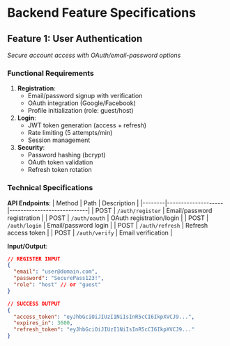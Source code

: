 # Backend Feature Specifications

## Feature 1: User Authentication
*Secure account access with OAuth/email-password options*

### Functional Requirements
1. **Registration**:
   - Email/password signup with verification
   - OAuth integration (Google/Facebook)
   - Profile initialization (role: guest/host)
2. **Login**:
   - JWT token generation (access + refresh)
   - Rate limiting (5 attempts/min)
   - Session management
3. **Security**:
   - Password hashing (bcrypt)
   - OAuth token validation
   - Refresh token rotation

### Technical Specifications
**API Endpoints**:
| Method | Path               | Description                |
|--------|--------------------|----------------------------|
| POST   | `/auth/register`   | Email/password registration |
| POST   | `/auth/oauth`      | OAuth registration/login   |
| POST   | `/auth/login`      | Email/password login       |
| POST   | `/auth/refresh`    | Refresh access token       |
| POST   | `/auth/verify`     | Email verification         |

**Input/Output**:
```json
// REGISTER INPUT
{
  "email": "user@domain.com",
  "password": "SecurePass123!",
  "role": "host" // or "guest"
}

// SUCCESS OUTPUT
{
  "access_token": "eyJhbGciOiJIUzI1NiIsInR5cCI6IkpXVCJ9...",
  "expires_in": 3600,
  "refresh_token": "eyJhbGciOiJIUzI1NiIsInR5cCI6IkpXVCJ9..."
}
```


